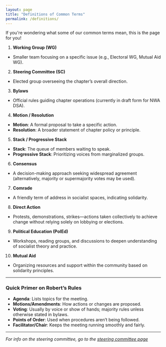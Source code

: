 ```yaml
---
layout: page
title: "Definitions of Common Terms"
permalink: /definitions/
---
```


If you're wondering what some of our common terms mean, this is the page for you!

1. **Working Group (WG)**
  - Smaller team focusing on a specific issue (e.g., Electoral WG, Mutual Aid WG).
2. **Steering Committee (SC)**
  - Elected group overseeing the chapter’s overall direction.
3. **Bylaws**
  - Official rules guiding chapter operations (currently in draft form for NWA DSA).
4. **Motion / Resolution**
  - **Motion**: A formal proposal to take a specific action.
  - **Resolution**: A broader statement of chapter policy or principle.
5. **Stack / Progressive Stack**
  - **Stack**: The queue of members waiting to speak.
  - **Progressive Stack**: Prioritizing voices from marginalized groups.
6. **Consensus**
  - A decision-making approach seeking widespread agreement (alternatively, majority or supermajority votes may be used).
7. **Comrade**
  - A friendly term of address in socialist spaces, indicating solidarity.
8. **Direct Action**
  - Protests, demonstrations, strikes—actions taken collectively to achieve change without relying solely on lobbying or elections.
9. **Political Education (PolEd)**
  - Workshops, reading groups, and discussions to deepen understanding of socialist theory and practice.
10. **Mutual Aid**
  - Organizing resources and support within the community based on solidarity principles.

---

### Quick Primer on Robert’s Rules

- **Agenda**: Lists topics for the meeting.
- **Motions/Amendments**: How actions or changes are proposed.
- **Voting**: Usually by voice or show of hands; majority rules unless otherwise stated in bylaws.
- **Points of Order**: Used when procedures aren’t being followed.
- **Facilitator/Chair**: Keeps the meeting running smoothly and fairly.

---

*For info on the steering committee, go to the [steering committee page](/steering-committee/)*
